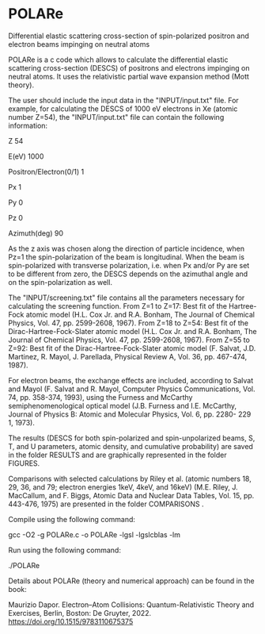 # POLARe 

Differential elastic scattering cross-section of spin-polarized positron and electron beams impinging on neutral atoms

POLARe is a c code which allows to calculate the differential elastic scattering cross-section (DESCS) of positrons and electrons impinging on neutral atoms.
It uses the relativistic partial wave expansion method (Mott theory).

The user should include the input data in the "INPUT/input.txt" file. For example, for calculating the DESCS of 1000 eV electrons in Xe (atomic number Z=54), the "INPUT/input.txt" file can contain the following information:

Z 54

E(eV) 1000

Positron/Electron(0/1) 1

Px 1

Py 0

Pz 0

Azimuth(deg) 90

As the z axis was chosen along the direction of particle incidence, when Pz=1 the spin-polarization of the beam is longitudinal. When the beam is spin-polarized with transverse polarization, i.e. when Px and/or Py are set to be different from zero, the DESCS depends on the azimuthal angle and on the spin-polarization as well. 

The "INPUT/screening.txt" file contains all the parameters necessary for calculating the screening function. From Z=1 to Z=17: Best fit of the Hartree-Fock atomic model (H.L. Cox Jr. and R.A. Bonham, The Journal of Chemical Physics, Vol. 47, pp. 2599-2608, 1967). From Z=18 to Z=54: Best fit of the Dirac-Hartree-Fock-Slater atomic model (H.L. Cox Jr. and R.A. Bonham, The Journal of Chemical Physics, Vol. 47, pp. 2599-2608, 1967). From Z=55 to Z=92: Best fit of the Dirac-Hartree-Fock-Slater atomic model (F. Salvat, J.D. Martinez, R. Mayol, J. Parellada, Physical Review A, Vol. 36, pp. 467-474, 1987). 

For electron beams, the exchange effects are included, according to Salvat and Mayol (F. Salvat and R. Mayol, Computer Physics Communications, Vol. 74, pp. 358-374, 1993), using the Furness and McCarthy semiphenomenological optical model (J.B. Furness and I.E. McCarthy, Journal of Physics B: Atomic and Molecular Physics, Vol. 6, pp. 2280- 229 1, 1973).

The results (DESCS for both spin-polarized and spin-unpolarized beams, S, T, and U parameters, atomic density, and cumulative probability) are saved in the folder RESULTS and are graphically represented in the folder FIGURES.

Comparisons with selected calculations by Riley et al. (atomic numbers 18, 29, 36, and 79; electron energies 1keV, 4keV, and 16keV) (M.E. Riley, J. MacCallum, and F. Biggs, Atomic Data and Nuclear Data Tables, Vol. 15, pp. 443-476, 1975) are presented in the folder COMPARISONS . 

Compile using the following command:

gcc -O2 -g POLARe.c -o POLARe -lgsl -lgslcblas -lm

Run using the following command:

./POLARe

Details about POLARe (theory and numerical approach) can be found in the book:

Maurizio Dapor. Electron–Atom Collisions: Quantum-Relativistic Theory and Exercises, Berlin, Boston: De Gruyter, 2022. https://doi.org/10.1515/9783110675375
